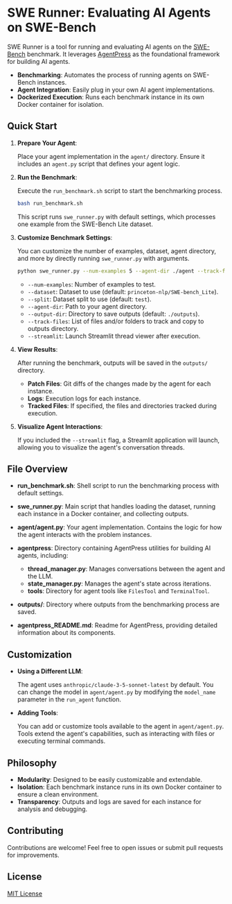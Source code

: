 # SWE Runner: Evaluating AI Agents on SWE-Bench

SWE Runner is a tool for running and evaluating AI agents on the [SWE-Bench](https://github.com/princeton-nlp/SWE-bench) benchmark. It leverages [AgentPress](https://github.com/kortix-ai/agentpress) as the foundational framework for building AI agents.

- **Benchmarking**: Automates the process of running agents on SWE-Bench instances.
- **Agent Integration**: Easily plug in your own AI agent implementations.
- **Dockerized Execution**: Runs each benchmark instance in its own Docker container for isolation.

## Quick Start

1. **Prepare Your Agent**:

   Place your agent implementation in the `agent/` directory. Ensure it includes an `agent.py` script that defines your agent logic.

2. **Run the Benchmark**:

   Execute the `run_benchmark.sh` script to start the benchmarking process.

   ```bash
   bash run_benchmark.sh
   ```

   This script runs `swe_runner.py` with default settings, which processes one example from the SWE-Bench Lite dataset.

3. **Customize Benchmark Settings**:

   You can customize the number of examples, dataset, agent directory, and more by directly running `swe_runner.py` with arguments.

   ```bash
   python swe_runner.py --num-examples 5 --agent-dir ./agent --track-files /tmp/agentpress/ --streamlit
   ```

   - `--num-examples`: Number of examples to test.
   - `--dataset`: Dataset to use (default: `princeton-nlp/SWE-bench_Lite`).
   - `--split`: Dataset split to use (default: `test`).
   - `--agent-dir`: Path to your agent directory.
   - `--output-dir`: Directory to save outputs (default: `./outputs`).
   - `--track-files`: List of files and/or folders to track and copy to outputs directory.
   - `--streamlit`: Launch Streamlit thread viewer after execution.

4. **View Results**:

   After running the benchmark, outputs will be saved in the `outputs/` directory.

   - **Patch Files**: Git diffs of the changes made by the agent for each instance.
   - **Logs**: Execution logs for each instance.
   - **Tracked Files**: If specified, the files and directories tracked during execution.

5. **Visualize Agent Interactions**:

   If you included the `--streamlit` flag, a Streamlit application will launch, allowing you to visualize the agent's conversation threads.

## File Overview

- **run_benchmark.sh**: Shell script to run the benchmarking process with default settings.

- **swe_runner.py**: Main script that handles loading the dataset, running each instance in a Docker container, and collecting outputs.

- **agent/agent.py**: Your agent implementation. Contains the logic for how the agent interacts with the problem instances.

- **agentpress**: Directory containing AgentPress utilities for building AI agents, including:

  - **thread_manager.py**: Manages conversations between the agent and the LLM.
  - **state_manager.py**: Manages the agent's state across iterations.
  - **tools**: Directory for agent tools like `FilesTool` and `TerminalTool`.

- **outputs/**: Directory where outputs from the benchmarking process are saved.

- **agentpress_README.md**: Readme for AgentPress, providing detailed information about its components.

## Customization

- **Using a Different LLM**:

  The agent uses `anthropic/claude-3-5-sonnet-latest` by default. You can change the model in `agent/agent.py` by modifying the `model_name` parameter in the `run_agent` function.

- **Adding Tools**:

  You can add or customize tools available to the agent in `agent/agent.py`. Tools extend the agent's capabilities, such as interacting with files or executing terminal commands.

## Philosophy

- **Modularity**: Designed to be easily customizable and extendable.
- **Isolation**: Each benchmark instance runs in its own Docker container to ensure a clean environment.
- **Transparency**: Outputs and logs are saved for each instance for analysis and debugging.

## Contributing

Contributions are welcome! Feel free to open issues or submit pull requests for improvements.

## License

[MIT License](LICENSE)